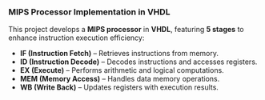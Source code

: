 ### **MIPS Processor Implementation in VHDL**  

This project develops a **MIPS processor** in **VHDL**, featuring **5 stages** to enhance instruction execution efficiency:  

- **IF (Instruction Fetch)** – Retrieves instructions from memory.  
- **ID (Instruction Decode)** – Decodes instructions and accesses registers.  
- **EX (Execute)** – Performs arithmetic and logical computations.  
- **MEM (Memory Access)** – Handles data memory operations.  
- **WB (Write Back)** – Updates registers with execution results.   
